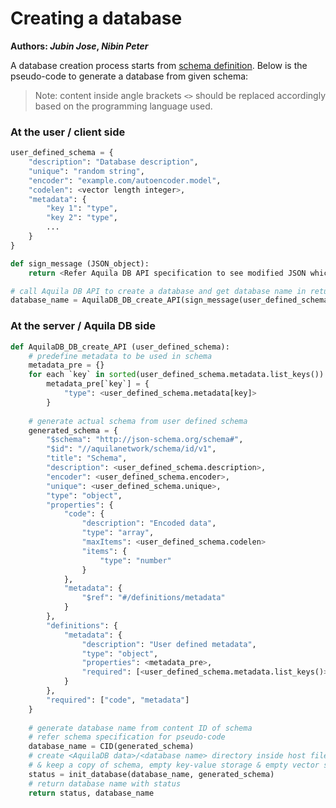 # Creating a database

**Authors:  *Jubin Jose*, *Nibin Peter***



A database creation process starts from [schema definition](https://github.com/Aquila-Network/specs/blob/main/adb/Schema.md#schema-definition). Below is the pseudo-code to generate a database from given schema:

> Note: content inside angle brackets `<>` should be replaced accordingly based on the programming language used.



### At the user / client side

```python
user_defined_schema = {
    "description": "Database description",
    "unique": "random string",
    "encoder": "example.com/autoencoder.model",
    "codelen": <vector length integer>,
    "metadata": {
        "key 1": "type",
        "key 2": "type",
        ...
    }
}

def sign_message (JSON_object):
    return <Refer Aquila DB API specification to see modified JSON which is returned>

# call Aquila DB API to create a database and get database name in return
database_name = AquilaDB_DB_create_API(sign_message(user_defined_schema))
```



### At the server / Aquila DB side

```python
def AquilaDB_DB_create_API (user_defined_schema):
    # predefine metadata to be used in schema
    metadata_pre = {}
    for each `key` in sorted(user_defined_schema.metadata.list_keys()):
        metadata_pre[`key`] = {
            "type": <user_defined_schema.metadata[key]>
        }
    
    # generate actual schema from user defined schema
    generated_schema = { 
        "$schema": "http://json-schema.org/schema#", 
        "$id": "//aquilanetwork/schema/id/v1", 
        "title": "Schema", 
        "description": <user_defined_schema.description>,
        "encoder": <user_defined_schema.encoder>,
        "unique": <user_defined_schema.unique>,
        "type": "object",
        "properties": {
            "code": {
                "description": "Encoded data",
                "type": "array",
                "maxItems": <user_defined_schema.codelen>
                "items": {
                    "type": "number"
                }
            },
            "metadata": {
                "$ref": "#/definitions/metadata"
            }
        },
        "definitions": {
            "metadata": {
                "description": "User defined metadata",
                "type": "object",
                "properties": <metadata_pre>,
                "required": [<user_defined_schema.metadata.list_keys()>]
            }
        },
        "required": ["code", "metadata"]
    }
    
    # generate database name from content ID of schema
    # refer schema specification for pseudo-code
    database_name = CID(generated_schema)
    # create <AquilaDB data>/<database name> directory inside host file system 
    # & keep a copy of schema, empty key-value storage & empty vector storage
    status = init_database(database_name, generated_schema)
    # return database name with status
    return status, database_name
```

